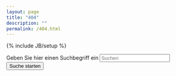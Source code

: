 ```yaml
---
layout: page
title: "404"
description: ""
permalink: /404.html
---
```

{% include JB/setup %}

<form role="form">
  <div class="form-group">
    <label for="st-search-input">Geben Sie hier einen Suchbegriff ein</label>
    <input type="text" class="form-control input-lg" id="st-search-input" placeholder="Suchen">
  </div>
  <button type="submit" class="btn btn-default">Suche starten</button>
</form>


<script type="text/javascript">
var Swiftype = window.Swiftype || {};
  (function() {
    Swiftype.key = 'oiC4szxxzwyzweviSU4X';

    /** DO NOT EDIT BELOW THIS LINE **/
    var script = document.createElement('script'); script.type = 'text/javascript'; script.async = true;
    script.src = "//s.swiftypecdn.com/embed.js";
    var entry = document.getElementsByTagName('script')[0];
    entry.parentNode.insertBefore(script, entry);
  }());
</script>